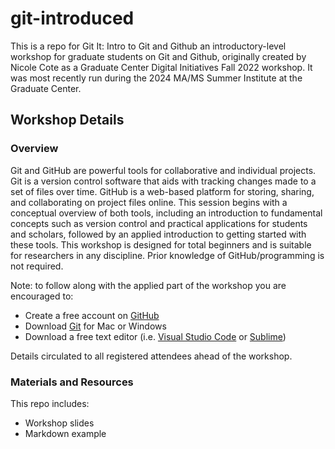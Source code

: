 # git-introduced

This is a repo for Git It: Intro to Git and Github an
introductory-level workshop for graduate students on Git and Github, originally created
by Nicole Cote as a Graduate Center Digital Initiatives Fall 2022
workshop. It was most recently run during the 2024 MA/MS
Summer Institute at the Graduate Center. 

## Workshop Details

### Overview
Git and GitHub are powerful tools for collaborative and individual projects. Git is a version control software that aids with tracking changes made to a set of files over time. GitHub is a web-based platform for storing, sharing, and collaborating on project files online. This session begins with a conceptual overview of both tools, including an introduction to fundamental concepts such as version control and practical applications for students and scholars, followed by an applied introduction to getting started with these tools. This workshop is designed for total beginners and is suitable for researchers in any discipline. Prior knowledge of GitHub/programming is not required. 

Note: to follow along with the applied part of the workshop you are encouraged to: 
- Create a free account on [GitHub](https://github.com/)
- Download [Git](https://git-scm.com/downloads) for Mac or Windows
- Download a free text editor (i.e. [Visual Studio
  Code](https://code.visualstudio.com/) or [Sublime](https://www.sublimetext.com/)) 

Details circulated to all registered attendees ahead of the workshop. 

### Materials and Resources

This repo includes:
- Workshop slides
- Markdown example




